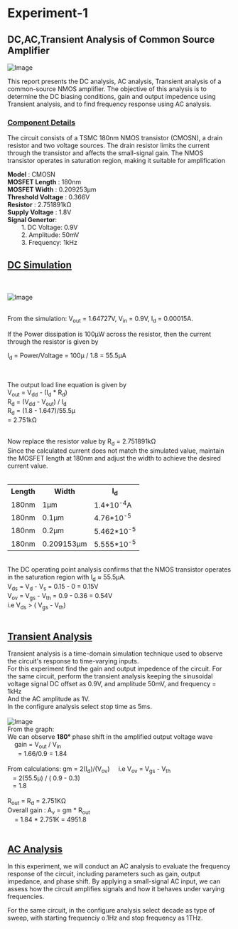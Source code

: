 # Experiment-1

## **DC,AC,Transient Analysis of Common Source Amplifier**

![Image](https://github.com/user-attachments/assets/d1eddf4d-5823-43fa-805d-59d048a61441)

<p>This report presents the DC analysis, AC analysis, Transient analysis of a common-source NMOS amplifier. The objective of this analysis is to determine the DC biasing conditions, gain and output impedence using Transient analysis, and to find frequency response using AC analysis.</p>

### **<ins>Component Details</ins>**
  <p>  The circuit consists of a TSMC 180nm NMOS transistor (CMOSN), a drain resistor and two voltage sources. The drain resistor limits the current through the transistor and affects the small-signal gain. The NMOS transistor operates in saturation region, making it suitable for amplification </p>
    
**Model** : CMOSN <br> 
**MOSFET Length** : 180nm <br>
**MOSFET Width** : 0.209253µm <br>
**Threshold Voltage** : 0.366V <br>
**Resistor** : 2.751891kΩ  <br>
**Supply Voltage** : 1.8V <br>
**Signal Genertor**: <br>
  &nbsp;&nbsp;&nbsp;&nbsp;&nbsp;&nbsp;&nbsp; 1. DC Voltage: 0.9V <br> 
  &nbsp;&nbsp;&nbsp;&nbsp;&nbsp;&nbsp;&nbsp; 2. Amplitude: 50mV <br>
  &nbsp;&nbsp;&nbsp;&nbsp;&nbsp;&nbsp;&nbsp; 3. Frequency: 1kHz <br> 

## **<ins>DC Simulation</ins>**
 <br><br>
![Image](https://github.com/user-attachments/assets/506240ae-f9d3-4c51-b156-105e670a6af2) <br><br>
<p> From the simulation:
V<sub>out</sub> = 1.64727V, V<sub>in</sub> = 0.9V, I<sub>d</sub> = 0.00015A.
</p>
If the Power dissipation is 100µW across the resistor, then the current through the resistor is given by <br>
<p>I<sub>d</sub> = Power/Voltage
              = 100µ / 1.8 
              = 55.5µA </p>
              <br>
<p>The output load line equation is given by <br>
 V<sub>out</sub> = V<sub>dd</sub> - (I<sub>d</sub> * R<sub>d</sub>) <br>
 R<sub>d</sub> = (V<sub>dd</sub> - V<sub>out</sub>) / I<sub>d</sub>  <br>
 R<sub>d</sub> = (1.8 - 1.647)/55.5µ <br>
 = 2.751k&#8486 </p>
<br>
Now replace the resistor value by R<sub>d</sub> = 2.751891k&#8486 <br>
Since the calculated current does not match the simulated value, maintain the MOSFET length at 180nm and adjust the width to achieve the desired current value.<br><br>

<table> 
<tr>
 <th><b>Length</b></th>
 <th><b>Width</b></th>
 <th><b>I<sub>d</sub></b></th>
</tr>
<tr>
    <td>180nm</td>
    <td>1µm</td>
    <td>1.4*10<sup>-4</sup>A</td>
</tr>
<tr>
    <td>180nm</td>
    <td>0.1µm</td>
    <td>4.76*10<sup>-5</sup></td>
</tr>
<tr>
    <td>180nm</td>
    <td>0.2µm</td>
    <td>5.462*10<sup>-5</sup></td>
</tr>
<tr>
    <td>180nm</td>
    <td>0.209153µm</td>
    <td>5.555*10<sup>-5</sup></td>
</tr>
</table>
<br>
The DC operating point analysis confirms that the NMOS transistor operates in the saturation region with 
I<sub>d</sub> ≈ 55.5μA. <br>
V<sub>ds</sub> = V<sub>d</sub> - V<sub>s</sub>  = 0.15 - 0  = 0.15V <br>
V<sub>ov</sub> = V<sub>gs</sub> - V<sub>th</sub>  = 0.9 - 0.36  = 0.54V <br>
i.e V<sub>ds</sub> > ( V<sub>gs</sub> - V<sub>th</sub>) <br>
<br>

## **<ins>Transient Analysis</ins>** <br>
Transient analysis is a time-domain simulation technique used to observe the circuit's response to time-varying inputs.<br> For this experiment find the gain and output impedence of the circuit.
For the same circuit, perform the transient analysis keeping the sinusoidal voltage signal DC offset as 0.9V, and amplitude 50mV, and frequency = 1kHz <br>
And the AC amplitude as 1V. <br>
In the configure analysis select stop time as 5ms. <br><br>
![Image](https://github.com/user-attachments/assets/248274f7-e1f2-401a-ad52-6181a2053d9e) <br>
From the graph: <br>
 We can observe **180&deg;** phase shift in the amplified output voltage wave  <br>
&nbsp;&nbsp;&nbsp; gain = V<sub>out</sub> / V<sub>in</sub> <br>
&nbsp;&nbsp;&nbsp;&nbsp;&nbsp; = 1.66/0.9  = 1.84 <br>
<br>
From calculations:
 gm = 2(I<sub>d</sub>)/(V<sub>ov</sub>)  &nbsp;&nbsp;&nbsp; i.e  V<sub>ov</sub> = V<sub>gs</sub> - V<sub>th</sub>  <br>
 &nbsp;&nbsp; = 2(55.5μ) / ( 0.9 - 0.3) <br>
 &nbsp;&nbsp; = 1.8 <br><br>
 R<sub>out</sub> = R<sub>d</sub> = 2.751KΩ <br> 
 Overall gain : A<sub>v</sub> = gm * R<sub>out</sub>  <br>
 &nbsp;&nbsp;&nbsp; = 1.84 * 2.751K = 4951.8 <br><br> 

## **<ins>AC Analysis</ins>**<br>
 <p>In this experiment, we will conduct an AC analysis to evaluate the frequency response of the circuit, including parameters such as gain, output impedance, and phase shift. By applying a small-signal AC input, we can assess how the circuit amplifies signals and how it behaves under varying frequencies.</p>
 For the same circuit, in the configure analysis select decade as type of sweep, with starting frequenciy o.1Hz and stop frequency as 1THz. <br> 
 
 
